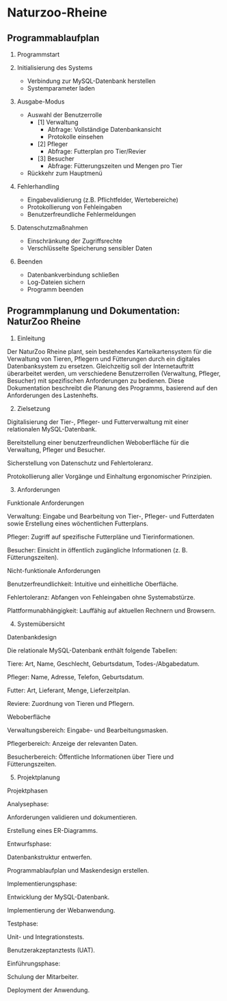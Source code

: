 # Naturzoo-Rheine
## Programmablaufplan
1. Programmstart
2. Initialisierung des Systems
   - Verbindung zur MySQL-Datenbank herstellen
   - Systemparameter laden

3. Ausgabe-Modus
   - Auswahl der Benutzerrolle
     - [1] Verwaltung
        - Abfrage: Vollständige Datenbankansicht
        - Protokolle einsehen
     - [2] Pfleger
        - Abfrage: Futterplan pro Tier/Revier
     - [3] Besucher
        - Abfrage: Fütterungszeiten und Mengen pro Tier
   - Rückkehr zum Hauptmenü

4. Fehlerhandling
   - Eingabevalidierung (z.B. Pflichtfelder, Wertebereiche)
   - Protokollierung von Fehleingaben
   - Benutzerfreundliche Fehlermeldungen

5. Datenschutzmaßnahmen
   - Einschränkung der Zugriffsrechte
   - Verschlüsselte Speicherung sensibler Daten

8. Beenden
   - Datenbankverbindung schließen
   - Log-Dateien sichern
   - Programm beenden
     
## Programmplanung und Dokumentation: NaturZoo Rheine

1. Einleitung

Der NaturZoo Rheine plant, sein bestehendes Karteikartensystem für die Verwaltung von Tieren, Pflegern und Fütterungen durch ein digitales Datenbanksystem zu ersetzen. Gleichzeitig soll der Internetauftritt überarbeitet werden, um verschiedene Benutzerrollen (Verwaltung, Pfleger, Besucher) mit spezifischen Anforderungen zu bedienen. Diese Dokumentation beschreibt die Planung des Programms, basierend auf den Anforderungen des Lastenhefts.

2. Zielsetzung

Digitalisierung der Tier-, Pfleger- und Futterverwaltung mit einer relationalen MySQL-Datenbank.

Bereitstellung einer benutzerfreundlichen Weboberfläche für die Verwaltung, Pfleger und Besucher.

Sicherstellung von Datenschutz und Fehlertoleranz.

Protokollierung aller Vorgänge und Einhaltung ergonomischer Prinzipien.

3. Anforderungen

Funktionale Anforderungen

Verwaltung: Eingabe und Bearbeitung von Tier-, Pfleger- und Futterdaten sowie Erstellung eines wöchentlichen Futterplans.

Pfleger: Zugriff auf spezifische Futterpläne und Tierinformationen.

Besucher: Einsicht in öffentlich zugängliche Informationen (z. B. Fütterungszeiten).

Nicht-funktionale Anforderungen

Benutzerfreundlichkeit: Intuitive und einheitliche Oberfläche.

Fehlertoleranz: Abfangen von Fehleingaben ohne Systemabstürze.

Plattformunabhängigkeit: Lauffähig auf aktuellen Rechnern und Browsern.

4. Systemübersicht

Datenbankdesign

Die relationale MySQL-Datenbank enthält folgende Tabellen:

Tiere: Art, Name, Geschlecht, Geburtsdatum, Todes-/Abgabedatum.

Pfleger: Name, Adresse, Telefon, Geburtsdatum.

Futter: Art, Lieferant, Menge, Lieferzeitplan.

Reviere: Zuordnung von Tieren und Pflegern.

Weboberfläche

Verwaltungsbereich: Eingabe- und Bearbeitungsmasken.

Pflegerbereich: Anzeige der relevanten Daten.

Besucherbereich: Öffentliche Informationen über Tiere und Fütterungszeiten.

5. Projektplanung

Projektphasen

Analysephase:

Anforderungen validieren und dokumentieren.

Erstellung eines ER-Diagramms.

Entwurfsphase:

Datenbankstruktur entwerfen.

Programmablaufplan und Maskendesign erstellen.

Implementierungsphase:

Entwicklung der MySQL-Datenbank.

Implementierung der Webanwendung.

Testphase:

Unit- und Integrationstests.

Benutzerakzeptanztests (UAT).

Einführungsphase:

Schulung der Mitarbeiter.

Deployment der Anwendung.
